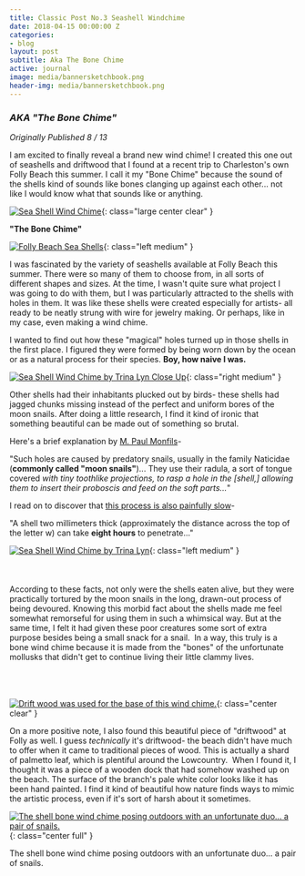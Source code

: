 ```yaml
---
title: Classic Post No.3 Seashell Windchime
date: 2018-04-15 00:00:00 Z
categories:
- blog
layout: post
subtitle: Aka The Bone Chime
active: journal
image: media/bannersketchbook.png
header-img: media/bannersketchbook.png
---
```


### _AKA "The Bone Chime"_
_Originally Published 8 / 13_
  
I am excited to finally reveal a brand new wind chime! I created this one out of seashells and driftwood that I found at a recent trip to Charleston's own Folly Beach this summer. I call it my "Bone Chime" because the sound of the shells kind of sounds like bones clanging up against each other... not like I would know what that sounds like or anything.  
  

[![Sea Shell Wind Chime](https://1.bp.blogspot.com/-VXyG_l67P44/UhrgD2Msn7I/AAAAAAAAC0M/UM1RcEWnSQ0/s640/BoneChime1.jpg)](http://1.bp.blogspot.com/-VXyG_l67P44/UhrgD2Msn7I/AAAAAAAAC0M/UM1RcEWnSQ0/s1600/BoneChime1.jpg){: class="large center clear" }

<!--more-->
**"The Bone Chime"**  
 

[![Folly Beach Sea Shells](https://4.bp.blogspot.com/-YeUWEd5LwUY/UhrgC70vJGI/AAAAAAAAC0A/X5ihdHy5JVk/s320/DSCF3657.jpg)](http://4.bp.blogspot.com/-YeUWEd5LwUY/UhrgC70vJGI/AAAAAAAAC0A/X5ihdHy5JVk/s1600/DSCF3657.jpg){: class="left medium" }

  

  
I was fascinated by the variety of seashells available at Folly Beach this summer. There were so many of them to choose from, in all sorts of different shapes and sizes. At the time, I wasn't quite sure what project I was going to do with them, but I was particularly attracted to the shells with holes in them. It was like these shells were created especially for artists- all ready to be neatly strung with wire for jewelry making. Or perhaps, like in my case, even making a wind chime.  
  
I wanted to find out how these "magical" holes turned up in those shells in the first place.  I figured they were formed by being worn down by the ocean or as a natural process for their species. **Boy, how naive I was.**  
  
  
  

[![Sea Shell Wind Chime by Trina Lyn Close Up](https://4.bp.blogspot.com/-buWSdZQxAfw/UhrgEBcgSkI/AAAAAAAAC0Q/wVDFUA4JHmM/s400/DSCF3658.jpg)](http://4.bp.blogspot.com/-buWSdZQxAfw/UhrgEBcgSkI/AAAAAAAAC0Q/wVDFUA4JHmM/s1600/DSCF3658.jpg){: class="right medium" }

Other shells had their inhabitants plucked out by birds- these shells had jagged chunks missing instead of the perfect and uniform bores of the moon snails. After doing a little research, I find it kind of ironic that something beautiful can be made out of something so brutal.  
  
Here's a brief explanation by [M. Paul Monfils](http://www.seashell-collector.com/beginners/faq-f46/page_926.html)-  
  
"Such holes are caused by predatory snails, usually in the family Naticidae (**commonly called "moon snails"**)... They use their radula, a sort of tongue covered _with tiny toothlike projections, to rasp a hole in the \[shell,\] allowing them to insert their proboscis and feed on the soft parts..._"  
  
I read on to discover that [this process is also painfully slow](http://butterflykingdom.com/articles/archives/seashells.html)-  
  
"A shell two millimeters thick (approximately the distance across the top of the letter w) can take **eight hours** to penetrate..."  
  
  


[![Sea Shell Wind Chime by Trina Lyn](https://4.bp.blogspot.com/-3VR9eF-qJ90/UhrgFxhKqkI/AAAAAAAAC0o/2ES8BxZ_l0g/s400/BoneChime2.jpg)](http://4.bp.blogspot.com/-3VR9eF-qJ90/UhrgFxhKqkI/AAAAAAAAC0o/2ES8BxZ_l0g/s1600/BoneChime2.jpg){: class="left medium" }
<br><br><br><br>
According to these facts, not only were the shells eaten alive, but they were practically tortured by the moon snails in the long, drawn-out process of being devoured.
Knowing this morbid fact about the shells made me feel somewhat remorseful for using them in such a whimsical way. But at the same time, I felt it had given these poor creatures some sort of extra purpose besides being a small snack for a snail. 
In a way, this truly is a bone wind chime because it is made from the "bones" of the unfortunate mollusks that didn't get to continue living their little clammy lives.
<br>
<br>   
<br>

[![Drift wood was used for the base of this wind chime.](https://3.bp.blogspot.com/-RuI9JsdcLyA/Uhrsg8Al2xI/AAAAAAAAC04/jFOuvixbaIs/s400/DSCF3664.jpg)](http://3.bp.blogspot.com/-RuI9JsdcLyA/Uhrsg8Al2xI/AAAAAAAAC04/jFOuvixbaIs/s1600/DSCF3664.jpg){: class="center clear" }


On a more positive note, I also found this beautiful piece of "driftwood" at Folly as well. I guess _technically_ it's driftwood- the beach didn't have much to offer when it came to traditional pieces of wood. This is actually a shard of palmetto leaf, which is plentiful around the Lowcountry.  When I found it, I thought it was a piece of a wooden dock that had somehow washed up on the beach. The surface of the branch's pale white color looks like it has been hand painted. I find it kind of beautiful how nature finds ways to mimic the artistic process, even if it's sort of harsh about it sometimes.  
  
  

[![The shell bone wind chime posing outdoors with an unfortunate duo... a pair of snails.](https://2.bp.blogspot.com/-1S4idtlD3jA/UhrgFdOl6tI/AAAAAAAAC0Y/y1DbBm0IapI/s640/DSCF3665.jpg)](http://2.bp.blogspot.com/-1S4idtlD3jA/UhrgFdOl6tI/AAAAAAAAC0Y/y1DbBm0IapI/s1600/DSCF3665.jpg){: class="center full" }

The shell bone wind chime posing outdoors with an unfortunate duo... a pair of snails.
